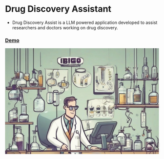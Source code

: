 # Drug Discovery Assistant
- Drug Discovery Assist is a LLM powered application developed to assist researchers and doctors working on drug discovery.
### [Demo](https://drug-discovery-assistant.streamlit.app/)
![alt text](https://github.com/VivekSil/drug-discovery-assistant/blob/main/hero.jpeg)

